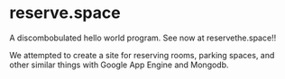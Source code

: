# reserve.space

A discombobulated hello world program. See now at reservethe.space!!

We attempted to create a site for reserving rooms, parking spaces, and other similar things with Google App Engine and Mongodb.
